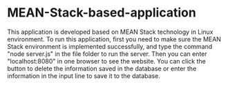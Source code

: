 # MEAN-Stack-based-application
This application is developed based on MEAN Stack technology in Linux environment. 
To run this application, first you need to make sure the MEAN Stack environment is implemented successfully, and type the command "node server.js" in the file folder to run the server. Then you can enter "localhost:8080" in one browser to see the website. You can click the button to delete the information saved in the database or enter the information in the input line to save it to the database.
